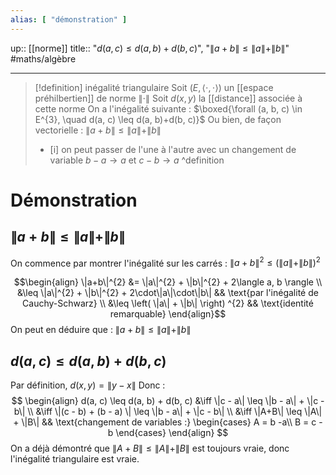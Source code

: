 ```yaml
---
alias: [ "démonstration" ]
---
```

up:: [[norme]] 
title:: "$d(a, c) \leq d(a, b) + d(b, c)$", "$\|a+b\| \leq \|a\| + \|b\|$"
#maths/algèbre 

---

> [!definition] inégalité triangulaire
> Soit $(E, \langle \cdot,\cdot\rangle)$ un [[espace préhilbertien]] de norme $\|\cdot\|$
> Soit $d(x, y)$ la [[distance]] associée à cette norme
> On a l'inégalité suivante :
> $\boxed{\forall (a, b, c) \in E^{3},  \quad d(a, c) \leq d(a, b)+d(b, c)}$
> Ou bien, de façon vectorielle :
> $\|a+b\| \leq \|a\| + \|b\|$
>  - [i]  on peut passer de l'une à l'autre avec un changement de variable $b-a\to a$ et $c - b \to a$
^definition

# Démonstration
## $\|a+b\| \leq \|a\| + \|b\|$

On commence par montrer l'inégalité sur les carrés :
$\|a+b\|^{2} \leq (\|a\| + \|b\|)^{2}$

$$\begin{align}
\|a+b\|^{2} &= \|a\|^{2} + \|b\|^{2} + 2\langle a, b \rangle \\
&\leq \|a\|^{2} + \|b\|^{2} + 2\cdot\|a\|\cdot\|b\| && \text{par l'inégalité de Cauchy-Schwarz} \\
&\leq \left( \|a\| + \|b\| \right) ^{2} && \text{identité remarquable}
\end{align}$$
On peut en déduire que :
$\|a+b\| \leq \|a\|+\|b\|$

## $d(a, c) \leq d(a, b) + d(b, c)$

Par définition, $d(x, y) = \|y -x\|$
Donc :
$$ \begin{align}
d(a, c) \leq d(a, b) + d(b, c) &\iff \|c - a\| \leq \|b - a\| + \|c - b\| \\
&\iff \|(c - b) + (b - a) \| \leq \|b - a\| + \|c - b\| \\
&\iff \|A+B\| \leq \|A\| + \|B\| && \text{changement de variables :} \begin{cases} A = b -a\\ B = c - b \end{cases}
\end{align} $$
On a déjà démontré que $\|A+B\|\leq \|A\|+\|B\|$ est toujours vraie, donc l'inégalité triangulaire est vraie.
